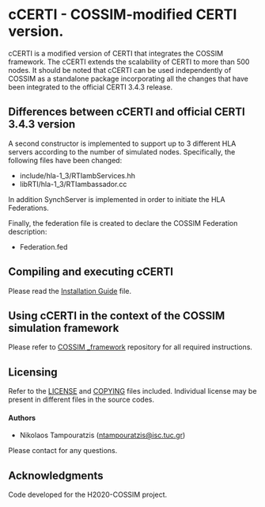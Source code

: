 # cCERTI - COSSIM-modified CERTI version. 

cCERTI is a modified version of CERTI that integrates the COSSIM framework. The cCERTI extends the scalability of CERTI to more than 500 nodes. It should be noted that cCERTI can be used independently of COSSIM as a standalone package incorporating all the changes that have been integrated to the official CERTI 3.4.3 release.

## Differences between cCERTI and official CERTI 3.4.3 version

A second constructor is implemented to support up to 3 different HLA servers according to the number of simulated nodes. Specifically, the following files have been changed:

- include/hla-1_3/RTIambServices.hh
- libRTI/hla-1_3/RTIambassador.cc

In addition SynchServer is implemented in order to initiate the HLA Federations.

Finally, the federation file is created to declare the COSSIM Federation description:
- Federation.fed


## Compiling and executing cCERTI

Please read the [Installation Guide](CERTI_Install.pdf) file.

## Using cCERTI in the context of the COSSIM simulation framework

Please refer to [COSSIM _framework](https://github.com/H2020-COSSIM/COSSIM_framework) repository for all required instructions.

## Licensing

Refer to the [LICENSE](LICENSE) and [COPYING](COPYING.txt) files included. Individual license may be present in different files in the source codes.

#### Authors

* Nikolaos Tampouratzis (ntampouratzis@isc.tuc.gr)

Please contact for any questions.

## Acknowledgments

Code developed for the H2020-COSSIM project.

